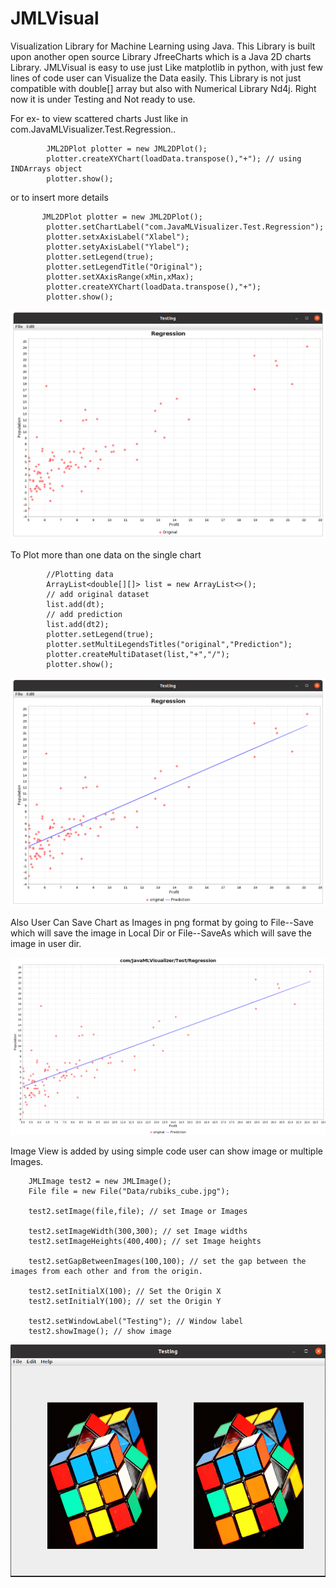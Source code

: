 # JMLVisual
Visualization Library for Machine Learning using Java.
This Library is built upon another open source Library JfreeCharts which is a Java 2D charts Library. 
JMLVisual is easy to use just Like matplotlib in python, with just few lines of code user can Visualize the Data easily. 
This Library is not just compatible with double[] array but also with Numerical Library Nd4j. Right now it is under Testing and Not ready to use.

For ex- to view scattered charts Just like in com.JavaMLVisualizer.Test.Regression..
 
            JML2DPlot plotter = new JML2DPlot();
            plotter.createXYChart(loadData.transpose(),"+"); // using INDArrays object 
            plotter.show();


or to insert more details 


           JML2DPlot plotter = new JML2DPlot();
            plotter.setChartLabel("com.JavaMLVisualizer.Test.Regression");
            plotter.setxAxisLabel("Xlabel");
            plotter.setyAxisLabel("Ylabel");
            plotter.setLegend(true);
            plotter.setLegendTitle("Original");
            plotter.setXAxisRange(xMin,xMax);
            plotter.createXYChart(loadData.transpose(),"+");
            plotter.show();

<img src="https://github.com/akshay-591/JMLVisual/blob/master/Pic/Screenshot%20from%202020-12-16%2018-11-42.png">

To Plot more than one data on the single chart

            //Plotting data
            ArrayList<double[][]> list = new ArrayList<>();
            // add original dataset
            list.add(dt);
            // add prediction
            list.add(dt2);
            plotter.setLegend(true);
            plotter.setMultiLegendsTitles("original","Prediction");
            plotter.createMultiDataset(list,"+","/");
            plotter.show();
            
<img src="https://github.com/akshay-591/JMLVisual/blob/master/Pic/Screenshot%20from%202020-12-16%2018-12-17.png">

Also User Can Save Chart as Images in png format by going to File--Save which will save the image in Local Dir or File--SaveAs which will save the image in user dir.

<img src = "https://github.com/akshay-591/JMLVisual/blob/master/Pic/chart.png">

Image View is added by using simple code user can show image or multiple Images.

        JMLImage test2 = new JMLImage();
        File file = new File("Data/rubiks_cube.jpg"); 

        test2.setImage(file,file); // set Image or Images

        test2.setImageWidth(300,300); // set Image widths 
        test2.setImageHeights(400,400); // set Image heights

        test2.setGapBetweenImages(100,100); // set the gap between the images from each other and from the origin.

        test2.setInitialX(100); // Set the Origin X
        test2.setInitialY(100); // set the Origin Y

        test2.setWindowLabel("Testing"); // Window label
        test2.showImage(); // show image
        
<img src = "https://github.com/akshay-591/JMLVisual/blob/master/Data/Screenshot%20from%202020-12-23%2022-04-29.png">
